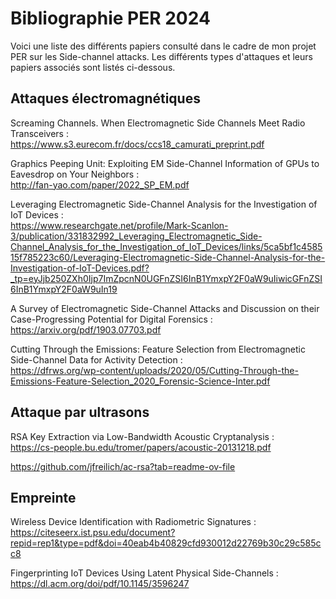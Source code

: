 # Bibliographie PER 2024
Voici une liste des différents papiers consulté dans le cadre de mon projet PER sur les Side-channel attacks. Les différents types d'attaques et leurs papiers associés sont listés ci-dessous.
## Attaques électromagnétiques
Screaming Channels. When Electromagnetic Side Channels Meet Radio Transceivers :<br>
https://www.s3.eurecom.fr/docs/ccs18_camurati_preprint.pdf

Graphics Peeping Unit: Exploiting EM Side-Channel Information of GPUs to Eavesdrop on Your Neighbors :<br>
http://fan-yao.com/paper/2022_SP_EM.pdf

Leveraging Electromagnetic Side-Channel Analysis for the Investigation of IoT Devices :<br>
https://www.researchgate.net/profile/Mark-Scanlon-3/publication/331832992_Leveraging_Electromagnetic_Side-Channel_Analysis_for_the_Investigation_of_IoT_Devices/links/5ca5bf1c458515f785223c60/Leveraging-Electromagnetic-Side-Channel-Analysis-for-the-Investigation-of-IoT-Devices.pdf?_tp=eyJjb250ZXh0Ijp7ImZpcnN0UGFnZSI6InB1YmxpY2F0aW9uIiwicGFnZSI6InB1YmxpY2F0aW9uIn19


A Survey of Electromagnetic Side-Channel Attacks and Discussion on their Case-Progressing Potential for Digital Forensics :<br>
https://arxiv.org/pdf/1903.07703.pdf


Cutting Through the Emissions: Feature Selection from Electromagnetic Side-Channel Data for Activity Detection :<br>
https://dfrws.org/wp-content/uploads/2020/05/Cutting-Through-the-Emissions-Feature-Selection_2020_Forensic-Science-Inter.pdf

## Attaque par ultrasons
RSA Key Extraction via Low-Bandwidth Acoustic Cryptanalysis :<br>
https://cs-people.bu.edu/tromer/papers/acoustic-20131218.pdf

https://github.com/jfreilich/ac-rsa?tab=readme-ov-file

## Empreinte
Wireless Device Identification with Radiometric Signatures :<br>
https://citeseerx.ist.psu.edu/document?repid=rep1&type=pdf&doi=40eab4b40829cfd930012d22769b30c29c585cc8

Fingerprinting IoT Devices Using Latent Physical Side-Channels :<br>
https://dl.acm.org/doi/pdf/10.1145/3596247
